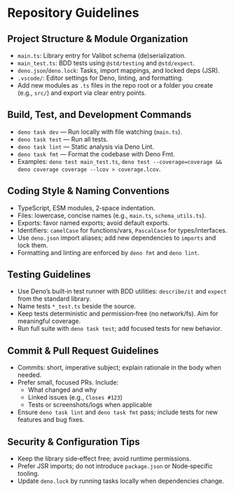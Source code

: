 # Repository Guidelines

## Project Structure & Module Organization
- `main.ts`: Library entry for Valibot schema (de)serialization.
- `main_test.ts`: BDD tests using `@std/testing` and `@std/expect`.
- `deno.json`/`deno.lock`: Tasks, import mappings, and locked deps (JSR).
- `.vscode/`: Editor settings for Deno, linting, and formatting.
- Add new modules as `.ts` files in the repo root or a folder you create (e.g., `src/`) and export via clear entry points.

## Build, Test, and Development Commands
- `deno task dev` — Run locally with file watching (`main.ts`).
- `deno task test` — Run all tests.
- `deno task lint` — Static analysis via Deno Lint.
- `deno task fmt` — Format the codebase with Deno Fmt.
- Examples: `deno test main_test.ts`, `deno test --coverage=coverage && deno coverage coverage --lcov > coverage.lcov`.

## Coding Style & Naming Conventions
- TypeScript, ESM modules, 2‑space indentation.
- Files: lowercase, concise names (e.g., `main.ts`, `schema_utils.ts`).
- Exports: favor named exports; avoid default exports.
- Identifiers: `camelCase` for functions/vars, `PascalCase` for types/interfaces.
- Use `deno.json` import aliases; add new dependencies to `imports` and lock them.
- Formatting and linting are enforced by `deno fmt` and `deno lint`.

## Testing Guidelines
- Use Deno’s built‑in test runner with BDD utilities: `describe/it` and `expect` from the standard library.
- Name tests `*_test.ts` beside the source.
- Keep tests deterministic and permission‑free (no network/fs). Aim for meaningful coverage.
- Run full suite with `deno task test`; add focused tests for new behavior.

## Commit & Pull Request Guidelines
- Commits: short, imperative subject; explain rationale in the body when needed.
- Prefer small, focused PRs. Include:
  - What changed and why
  - Linked issues (e.g., `Closes #123`)
  - Tests or screenshots/logs when applicable
- Ensure `deno task lint` and `deno task fmt` pass; include tests for new features and bug fixes.

## Security & Configuration Tips
- Keep the library side‑effect free; avoid runtime permissions.
- Prefer JSR imports; do not introduce `package.json` or Node‑specific tooling.
- Update `deno.lock` by running tasks locally when dependencies change.
